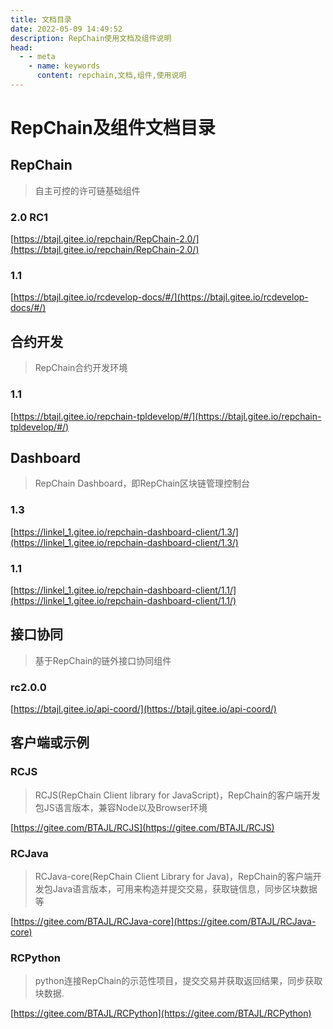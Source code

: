 ```yaml
---
title: 文档目录
date: 2022-05-09 14:49:52
description: RepChain使用文档及组件说明
head:
  - - meta
    - name: keywords
      content: repchain,文档,组件,使用说明
---
```


# RepChain及组件文档目录

## RepChain

> 自主可控的许可链基础组件

### 2.0 RC1

[https://btajl.gitee.io/repchain/RepChain-2.0/](https://btajl.gitee.io/repchain/RepChain-2.0/)

### 1.1

[https://btajl.gitee.io/rcdevelop-docs/#/](https://btajl.gitee.io/rcdevelop-docs/#/)

## 合约开发

> RepChain合约开发环境

### 1.1

[https://btajl.gitee.io/repchain-tpldevelop/#/](https://btajl.gitee.io/repchain-tpldevelop/#/)

## Dashboard

> RepChain Dashboard，即RepChain区块链管理控制台

### 1.3

[https://linkel_1.gitee.io/repchain-dashboard-client/1.3/](https://linkel_1.gitee.io/repchain-dashboard-client/1.3/)

### 1.1

[https://linkel_1.gitee.io/repchain-dashboard-client/1.1/](https://linkel_1.gitee.io/repchain-dashboard-client/1.1/)

## 接口协同

> 基于RepChain的链外接口协同组件

### rc2.0.0

[https://btajl.gitee.io/api-coord/](https://btajl.gitee.io/api-coord/)

## 客户端或示例

### RCJS

> RCJS(RepChain Client library for JavaScript)，RepChain的客户端开发包JS语言版本，兼容Node以及Browser环境

[https://gitee.com/BTAJL/RCJS](https://gitee.com/BTAJL/RCJS)

### RCJava

> RCJava-core(RepChain Client Library for Java)，RepChain的客户端开发包Java语言版本，可用来构造并提交交易，获取链信息，同步区块数据等

[https://gitee.com/BTAJL/RCJava-core](https://gitee.com/BTAJL/RCJava-core)

### RCPython

> python连接RepChain的示范性项目，提交交易并获取返回结果，同步获取块数据.

[https://gitee.com/BTAJL/RCPython](https://gitee.com/BTAJL/RCPython)